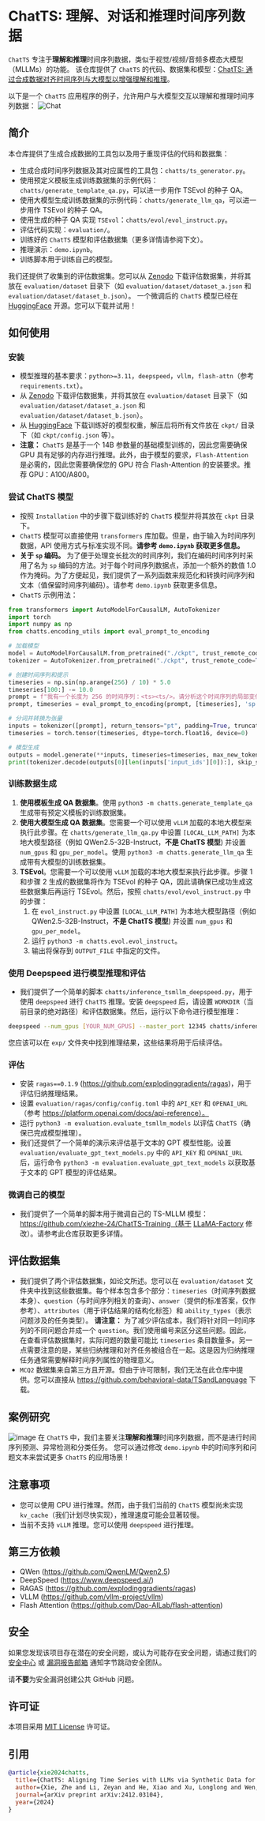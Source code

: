 # ChatTS: 理解、对话和推理时间序列数据
`ChatTS` 专注于**理解和推理**时间序列数据，类似于视觉/视频/音频多模态大模型（MLLMs）的功能。
该仓库提供了 `ChatTS` 的代码、数据集和模型：[ChatTS: 通过合成数据对齐时间序列与大模型以增强理解和推理](https://arxiv.org/pdf/2412.03104)。

以下是一个 `ChatTS` 应用程序的例子，允许用户与大模型交互以理解和推理时间序列数据：
![Chat](figures/chat_example.png)

## 简介
本仓库提供了生成合成数据的工具包以及用于重现评估的代码和数据集：
- 生成合成时间序列数据及其对应属性的工具包：`chatts/ts_generator.py`。
- 使用预定义模板生成训练数据集的示例代码：`chatts/generate_template_qa.py`，可以进一步用作 TSEvol 的种子 QA。
- 使用大模型生成训练数据集的示例代码：`chatts/generate_llm_qa`，可以进一步用作 TSEvol 的种子 QA。
- 使用生成的种子 QA 实现 `TSEvol`：`chatts/evol/evol_instruct.py`。
- 评估代码实现：`evaluation/`。
- 训练好的 `ChatTS` 模型和评估数据集（更多详情请参阅下文）。
- 推理演示：`demo.ipynb`。
- 训练脚本用于训练自己的模型。

我们还提供了收集到的评估数据集。您可以从 [Zenodo](https://doi.org/10.5281/zenodo.14349206) 下载评估数据集，并将其放在 `evaluation/dataset` 目录下（如 `evaluation/dataset/dataset_a.json` 和 `evaluation/dataset/dataset_b.json`）。
一个微调后的 `ChatTS` 模型已经在 [HuggingFace](https://huggingface.co/bytedance-research/ChatTS-14B) 开源。您可以下载并试用！

## 如何使用
### 安装
- 模型推理的基本要求：`python>=3.11`，`deepspeed`，`vllm`，`flash-attn`（参考 `requirements.txt`）。
- 从 [Zenodo](https://doi.org/10.5281/zenodo.14349206) 下载评估数据集，并将其放在 `evaluation/dataset` 目录下（如 `evaluation/dataset/dataset_a.json` 和 `evaluation/dataset/dataset_b.json`）。
- 从 [HuggingFace](https://huggingface.co/bytedance-research/ChatTS-14B) 下载训练好的模型权重，解压后将所有文件放在 `ckpt/` 目录下（如 `ckpt/config.json` 等）。
- **注意：** `ChatTS` 是基于一个 14B 参数量的基础模型训练的，因此您需要确保 GPU 具有足够的内存进行推理。此外，由于模型的要求，`Flash-Attention` 是必需的，因此您需要确保您的 GPU 符合 Flash-Attention 的安装要求。推荐 GPU：A100/A800。

### 尝试 ChatTS 模型
- 按照 `Installation` 中的步骤下载训练好的 `ChatTS` 模型并将其放在 `ckpt` 目录下。
- `ChatTS` 模型可以直接使用 `transformers` 库加载。但是，由于输入为时间序列数据，API 使用方式与标准实现不同。**请参考 `demo.ipynb` 获取更多信息。**
- **关于 `sp` 编码。** 为了便于处理变长批次的时间序列，我们在编码时间序列时采用了名为 `sp` 编码的方法。对于每个时间序列数据点，添加一个额外的数值 1.0 作为掩码。为了方便起见，我们提供了一系列函数来规范化和转换时间序列和文本（值保留时间序列编码）。请参考 `demo.ipynb` 获取更多信息。
- `ChatTS` 示例用法：
```python
from transformers import AutoModelForCausalLM, AutoTokenizer
import torch
import numpy as np
from chatts.encoding_utils import eval_prompt_to_encoding

# 加载模型
model = AutoModelForCausalLM.from_pretrained("./ckpt", trust_remote_code=True, device_map=0, torch_dtype='float16')
tokenizer = AutoTokenizer.from_pretrained("./ckpt", trust_remote_code=True)

# 创建时间序列和提示
timeseries = np.sin(np.arange(256) / 10) * 5.0
timeseries[100:] -= 10.0
prompt = f"我有一个长度为 256 的时间序列：<ts><ts/>。请分析这个时间序列的局部变化。"
prompt, timeseries = eval_prompt_to_encoding(prompt, [timeseries], 'sp')

# 分词并转换为张量
inputs = tokenizer([prompt], return_tensors="pt", padding=True, truncation=True).to(device=0)
timeseries = torch.tensor(timeseries, dtype=torch.float16, device=0)

# 模型生成
outputs = model.generate(**inputs, timeseries=timeseries, max_new_tokens=300)
print(tokenizer.decode(outputs[0][len(inputs['input_ids'][0]):], skip_special_tokens=True))
```

### 训练数据生成
1. **使用模板生成 QA 数据集**。使用 `python3 -m chatts.generate_template_qa` 生成带有预定义模板的训练数据集。
2. **使用大模型生成 QA 数据集**。您需要一个可以使用 `vLLM` 加载的本地大模型来执行此步骤。在 `chatts/generate_llm_qa.py` 中设置 `[LOCAL_LLM_PATH]` 为本地大模型路径（例如 QWen2.5-32B-Instruct，**不是 ChatTS 模型**) 并设置 `num_gpus` 和 `gpu_per_model`。使用 `python3 -m chatts.generate_llm_qa` 生成带有大模型的训练数据集。
3. **TSEvol**。您需要一个可以使用 `vLLM` 加载的本地大模型来执行此步骤。步骤 1 和步骤 2 生成的数据集将作为 TSEvol 的种子 QA，因此请确保已成功生成这些数据集后再运行 TSEvol。然后，按照 `chatts/evol/evol_instruct.py` 中的步骤：
    1. 在 `evol_instruct.py` 中设置 `[LOCAL_LLM_PATH]` 为本地大模型路径（例如 QWen2.5-32B-Instruct，**不是 ChatTS 模型**) 并设置 `num_gpus` 和 `gpu_per_model`。
    2. 运行 `python3 -m chatts.evol.evol_instruct`。
    3. 输出将保存到 `OUTPUT_FILE` 中指定的文件。

### 使用 Deepspeed 进行模型推理和评估
- 我们提供了一个简单的脚本 `chatts/inference_tsmllm_deepspeed.py`，用于使用 `deepspeed` 进行 `ChatTS` 推理。安装 `deepspeed` 后，请设置 `WORKDIR`（当前目录的绝对路径）和评估数据集。然后，运行以下命令进行模型推理：
```sh
deepspeed --num_gpus [YOUR_NUM_GPUS] --master_port 12345 chatts/inference_tsmllm_deepspeed.py
```
您应该可以在 `exp/` 文件夹中找到推理结果，这些结果将用于后续评估。

### 评估
- 安装 `ragas==0.1.9` (https://github.com/explodinggradients/ragas)，用于评估归纳推理结果。
- 设置 `evaluation/ragas/config/config.toml` 中的 `API_KEY` 和 `OPENAI_URL`（参考 https://platform.openai.com/docs/api-reference）。
- 运行 `python3 -m evaluation.evaluate_tsmllm_models` 以评估 `ChatTS`（确保已完成模型推理）。
- 我们还提供了一个简单的演示来评估基于文本的 GPT 模型性能。设置 `evaluation/evaluate_gpt_text_models.py` 中的 `API_KEY` 和 `OPENAI_URL` 后，运行命令 `python3 -m evaluation.evaluate_gpt_text_models` 以获取基于文本的 GPT 模型的评估结果。

### 微调自己的模型
- 我们提供了一个简单的脚本用于微调自己的 TS-MLLM 模型：https://github.com/xiezhe-24/ChatTS-Training（基于 [LLaMA-Factory](https://github.com/hiyouga/LLaMA-Factory) 修改）。请参考此仓库获取更多详情。

## 评估数据集
- 我们提供了两个评估数据集，如论文所述。您可以在 `evaluation/dataset` 文件夹中找到这些数据集。每个样本包含多个部分：`timeseries`（时间序列数据本身）、`question`（与时间序列相关的查询）、`answer`（提供的标准答案，仅作参考）、`attributes`（用于评估结果的结构化标签）和 `ability_types`（表示问题涉及的任务类型）。
**请注意：** 为了减少评估成本，我们将针对同一时间序列的不同问题合并成一个 `question`。我们使用编号来区分这些问题。因此，在查看评估数据集时，实际问题的数量可能比 `timeseries` 条目数量多。另一点需要注意的是，某些归纳推理和对齐任务被组合在一起。这是因为归纳推理任务通常需要解释时间序列属性的物理意义。
- `MCQ2` 数据集来自第三方且开源。但由于许可限制，我们无法在此仓库中提供。您可以直接从 https://github.com/behavioral-data/TSandLanguage 下载。

## 案例研究
![image](figures/case_studies.png)
在 `ChatTS` 中，我们主要关注**理解和推理**时间序列数据，而不是进行时间序列预测、异常检测和分类任务。
您可以通过修改 `demo.ipynb` 中的时间序列和问题文本来尝试更多 `ChatTS` 的应用场景！

## 注意事项
- 您可以使用 CPU 进行推理。然而，由于我们当前的 `ChatTS` 模型尚未实现 `kv_cache`（我们计划尽快实现），推理速度可能会显著较慢。
- 当前不支持 `vLLM` 推理。您可以使用 `deepspeed` 进行推理。

## 第三方依赖
- QWen (https://github.com/QwenLM/Qwen2.5)
- DeepSpeed (https://www.deepspeed.ai/)
- RAGAS (https://github.com/explodinggradients/ragas)
- VLLM (https://github.com/vllm-project/vllm)
- Flash Attention (https://github.com/Dao-AILab/flash-attention)

## 安全
如果您发现该项目存在潜在的安全问题，或认为可能存在安全问题，请通过我们的 [安全中心](https://security.bytedance.com/src) 或 [漏洞报告邮箱](sec@bytedance.com) 通知字节跳动安全团队。

请**不要**为安全漏洞创建公共 GitHub 问题。

## 许可证
本项目采用 [MIT License](LICENSE) 许可证。

## 引用
```bibtex
@article{xie2024chatts,
  title={ChatTS: Aligning Time Series with LLMs via Synthetic Data for Enhanced Understanding and Reasoning},
  author={Xie, Zhe and Li, Zeyan and He, Xiao and Xu, Longlong and Wen, Xidao and Zhang, Tieying and Chen, Jianjun and Shi, Rui and Pei, Dan},
  journal={arXiv preprint arXiv:2412.03104},
  year={2024}
}
```